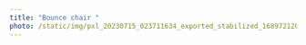 ```yaml
---
title: "Bounce chair "
photo: /static/img/pxl_20230715_023711634_exported_stabilized_1689721208163.gif
---
```

